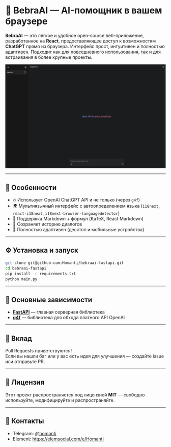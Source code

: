 # 🧠 BebraAI — AI-помощник в вашем браузере

**BebraAI** — это лёгкое и удобное open-source веб-приложение, разработанное на **React**, предоставляющее доступ к возможностям **ChatGPT** прямо из браузера. Интерфейс прост, интуитивен и полностью адаптивен. Подходит как для повседневного использования, так и для встраивания в более крупные проекты.

![BebraAI Screenshot](./screenshot.png)

---

## 🚀 Особенности

- 🔥 Использует OpenAI ChatGPT API и не только (через `g4f`)
- 🌍 Мультиязычный интерфейс с автоопределением языка (`i18next`, `react-i18next`, `i18next-browser-languagedetector`)
- 💬 Поддержка Markdown + формул (KaTeX, React Markdown)
- 💾 Сохраняет историю диалогов
- 📱 Полностью адаптивен (десктоп и мобильные устройства)

---

## ⚙️ Установка и запуск

```bash
git clone git@github.com:Homanti/bebraai-fastapi.git
cd bebraai-fastapi
pip install -r requirements.txt
python main.py
```

---

## 🧩 Основные зависимости

- **[FastAPI](https://fastapi.tiangolo.com/)** — главная серверная библиотека
- **[g4f](https://github.com/xtekky/gpt4free)** — библиотека для обхода платного API OpenAI

---

## 🤝 Вклад

Pull Requests приветствуются!  
Если вы нашли баг или у вас есть идея для улучшения — создайте issue или отправьте PR.

---

## 📜 Лицензия

Этот проект распространяется под лицензией **MIT** — свободно используйте, модифицируйте и распространяйте.

---

## 💬 Контакты

- Telegram: [@homanti](https://t.me/homanti)
- Element: https://elemsocial.com/e/Homanti
